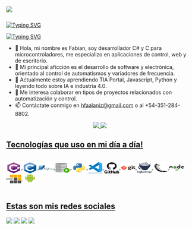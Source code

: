 <h1><img src="https://emojis.slackmojis.com/emojis/images/1531849430/4246/blob-sunglasses.gif?1531849430" width="30"/> 
 </h1>
<a href="https://git.io/typing-svg"><img src="https://readme-typing-svg.herokuapp.com?font=Fira+Code&pause=1000&center=FALSO&vCenter=FALSO&repeat=verdadero&random=FALSO&width=435&lines=La+vida+es+simple...;Pero+insistimos+en+hacerla+complicada!" alt="Typing SVG" /></a>

[![Typing SVG](https://readme-typing-svg.herokuapp.com?font=Fira+Code&pause=1000&color=4211FF&background=24831200&width=435&lines=HELLO+WORLD+-+INCODE;Reverse+%26%26+Kernel+Developer)](https://git.io/typing-svg)

- 👋 Hola, mi nombre es Fabian, soy desarrollador C# y C para microcontroladores, me especializo en aplicaciones de control, web y de escritorio.
- 👀 Mi principal aficción es el desarrollo de software y electrónica, orientado al control de automatismos y variadores de frecuencia.
- 🌱 Actualmente estoy aprendiendo TIA Portal, Javascript, Python y leyendo todo sobre IA e industria 4.0.
- 💞️ Me interesa colaborar en tipos de proyectos relacionados con automatización y control.
- 📫 Contáctate conmigo en hfaalaniz@gmail.com o al +54-351-284-8802.
<div align="center">
  <a href="https://github.com/hfaalaniz">
  <img height="180em" src="https://github-readme-stats.vercel.app/api?username=hfaalaniz&show_icons=true&theme=tokyonight&include_all_commits=true&count_private=true"/>
  <img height="180em" src="https://github-readme-stats.vercel.app/api/top-langs/?username=hfaalaniz&layout=compact&langs_count=7&theme=tokyonight"/>
</div>
  
## Tecnologías que uso en mi día a día!

<div style="display: inline_block"><br>
  <img align="center" alt="Alaniz-Csharp" height="30" width="40" src="https://raw.githubusercontent.com/devicons/devicon/master/icons/csharp/csharp-original.svg">
  <img align="center" alt="Alaniz-C" height="30" width="40" src="https://raw.githubusercontent.com/devicons/devicon/master/icons/c/c-original.svg">
  <img align="center" alt="Alaniz-SQLite" height="30" width="40" src="https://raw.githubusercontent.com/devicons/devicon/master/icons/sqlite/sqlite-original-wordmark.svg">
  <img align="center" alt="Alaniz-SQL" height="30" width="40" src="https://raw.githubusercontent.com/devicons/devicon/master/icons/sqldeveloper/sqldeveloper-original.svg">
  <img align="center" alt="Alaniz-Python" height="30" width="40" src="https://raw.githubusercontent.com/devicons/devicon/master/icons/python/python-original.svg">
  <img align="center" alt="Alaniz-VScode" height="30" width="40" src="https://raw.githubusercontent.com/devicons/devicon/master/icons/vscode/vscode-original-wordmark.svg">
  <img align="center" alt="Alaniz-GitHub" height="30" width="40" src="https://raw.githubusercontent.com/devicons/devicon/master/icons/github/github-original-wordmark.svg">
  <img align="center" alt="Alaniz-Git" height="30" width="40" src="https://raw.githubusercontent.com/devicons/devicon/master/icons/git/git-original-wordmark.svg">
  <img align="center" alt="Alaniz-JavaScript" height="30" width="40" src="https://raw.githubusercontent.com/devicons/devicon/master/icons/coffeescript/coffeescript-original-wordmark.svg">
  <img align="center" alt="Alaniz-Flask" height="30" width="40" src="https://raw.githubusercontent.com/devicons/devicon/master/icons/flask/flask-original.svg">
  <img align="center" alt="Alaniz-Nodejs" height="30" width="40" src="https://raw.githubusercontent.com/devicons/devicon/master/icons/nodejs/nodejs-original-wordmark.svg">
  <img align="center" alt="Alaniz-Pnpm" height="30" width="40" src="https://raw.githubusercontent.com/devicons/devicon/master/icons/pnpm/pnpm-original-wordmark.svg">
  <img align="center" alt="Alaniz-Android" height="30" width="40" src="https://raw.githubusercontent.com/devicons/devicon/master/icons/android/android-original-wordmark.svg">
</div><br/>
   
## Estas son mis redes sociales
  
<div> 
  <a href="https://www.instagram.com/hfaalaniz" target="_blank"><img src="https://img.shields.io/badge/-Instagram-%23E4405F?style=for-the-badge&logo=instagram&logoColor=white" target="_blank"></a>
 <a href="https://discord.gg/wXVJ4Bvqfg" target="_blank"><img src="https://img.shields.io/badge/Discord-7289DA?style=for-the-badge&logo=discord&logoColor=white" target="_blank"></a> 
  <a href="https://twitter.com/hfalaniz" target="_blank"><img src="https://img.shields.io/badge/Twitter-1DA1F2?style=for-the-badge&logo=twitter&logoColor=white"></a>
  <a href = "mailto:hfaalaniz@gmail.com"><img src="https://img.shields.io/badge/Gmail-D14836?style=for-the-badge&logo=gmail&logoColor=white"></a>
</div>
